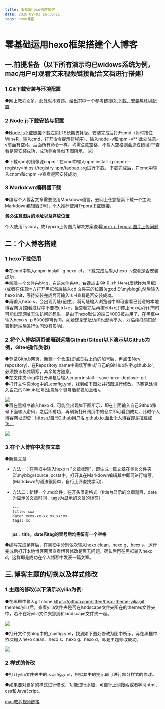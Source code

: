 ```yaml
---
title: 零基础hexo搭建博客
date: 2020-09-03 16:38:21
tags: hexo博客
---
```


# 零基础运用hexo框架搭建个人博客

## 一.前提准备（以下所有演示均已widows系统为例，mac用户可观看文末视频链接配合文档进行搭建）

### 1.Git下载安装与环境配置

●网上教程众多，此处就不累述。给出其中一个参考链接[Git下载、安装与环境配置](https://blog.csdn.net/huangqqdy/article/details/83032408)<!--more-->

### 2.Node.js下载安装与配置

●[Node.js下载链接](https://nodejs.org/en/)下载左边LTS长期支持版。安装完成后打开cmd（同时按住Win+R，输入cmd，打开命令提示符程序），输入node -v和npm -v**(此处注意-v前面有空格，后面所有命令一样，均需注意空格，不输入空格则会造成错误)**查看是否安装成功，成功则会类似下图所示。     ![](https://blog-1302639422.cos.ap-chengdu.myqcloud.com/1.png)

●下载npm的镜像源cnpm：在cmd中输入npm install -g cnpm \-\-registry=https://registry.npm/taobao.org进行下载。   下载完成后，在cmd中输入cnpm和cnpm -v查看是否安装成功。

### 3.Markdown编辑器下载

●编写个人博客文章需要使用Markdown语言，去网上任意搜索下载一个主流Markdown编辑器即可，个人推荐使用Typora[下载链接](https://typora.io/)。

**务必注意图片的地址以及存放位置**

个人使用Typora，故Typora上传图片解决方案查看[hexo + Typora 图片上传问题]()



## 二：个人博客搭建

### 1.hexo下载使用

●在cmd中输入cnpm install -g hexo-cli，下载完成后输入hexo -v查看是否安装成功。    
●新建一个文件夹blog，在该文件夹中，右键点击Git Bush Here(后续称为黑框)(或者在任意地方打开黑框然后输入cd 文件夹的位置(eg:cd E:\myblog)),然后输入hexo init，等待安装完成后可输入ls -l查看是否安装成功。   
●再输入hexo s，会出现网址(记住)，将网址输入浏览器中即可查看已创建的本地博客网页(查看过程中不要按ctrl+c，当查看完后再按ctrl+c即停止hexo运行)(有时可能出现网址无法访问的现象，是由于hexo默认的端口4000被占用了，在黑框中输入hexo s -p 5000即可访问。如若还是无法访问也影响不大，对后续将网页部署到远端后进行访问没有影响)。   

### 2.将个人博客网页部署到远端Github/Gitee(以下演示以Github为例，Gitee操作类似)

●登录Github网页，新建一个仓库(即点击右上角的加号后，再点击New repository)，在Repository name中需填写格式'自己的GitHub名字.github.io'，必须按该格式填写，其余地方随意。    
●在文件夹blog中打开黑框后输入cnpm install \-\-save hexo-deployer-git   
●打开文件夹blog中的_config.yml，找到如下图处并按图进行修改，马赛克处填入自己的Github账号(注意每个冒号后都要加空格)。

![](https://blog-1302639422.cos.ap-chengdu.myqcloud.com/2.png)     
●再在黑框中输入hexo d，可能会出现如下图所示，即在上面输入自己Github账号下面输入密码，之后即成功，再刷新打开网页中的仓库即可看到成功，此时个人博客网址即使：https://自己Github用户名.github.io,至此个人博客即是搭建成功。   

![](https://blog-1302639422.cos.ap-chengdu.myqcloud.com/3.png)

### 3.在个人博客中发表文章

●新建文章

+ 方法一：在黑框中输入hexo n "文章标题"，即生成一篇文章在类似文件夹E:\myblog\source\_posts中，打开其在Markdown编辑其中即可进行编写。(Markdown的语法很简单，自行上网查找学习)、

+ 方法二：新建一个.md文件，在开头固定格式（title为显示的文章题目，date为显示的文章时间，tags为显示的文章的标签）：

  ```
  ---
  title: xxx
  date: xxxx-xx-xx xx:xx:xx
  tags: xx
  ---
  ```

  **ps：title，date和tag的冒号后均需留有一个空格**

●编写完成保存后，在黑框中分别依次输入hexo clean、hexo g、hexo s，运行完成后打开本地博客网页查看博客修改是否无问题，确认后再在黑框输入hexo d，这样即是成功在个人博客中发表一篇文章。



## 三.博客主题的切换以及样式修改

### 1.主题的修改(以下演示以yilia为例)

●在黑框中输入git clone https://github.com/litten/hexo-theme-yilia.git themes/yilia后，查看yilia文件夹是否在landscape文件夹所在的themes文件夹中，若不在将yilia文件夹挪到和landscape文件夹一起。

![](https://blog-1302639422.cos.ap-chengdu.myqcloud.com/4.png)

●打开文件夹blog中的_config.yml，找到如下图处修改为图中所示。再在黑框中依次输入hexo clean、hexo s、hexo g、hexo d，即是主题修改成功。

![](https://blog-1302639422.cos.ap-chengdu.myqcloud.com/5.png)

### 2.样式的修改

●打开yilia文件夹中的_config.yml，根据其中的提示即可进行部分样式的修改。

●如果要对更多的样式进行修改，功能进行添加，可自行上网搜索或者学习html、css和JavaScript。



[mac教程视频链接](https://www.bilibili.com/video/BV1Yb411a7ty?t=1402)